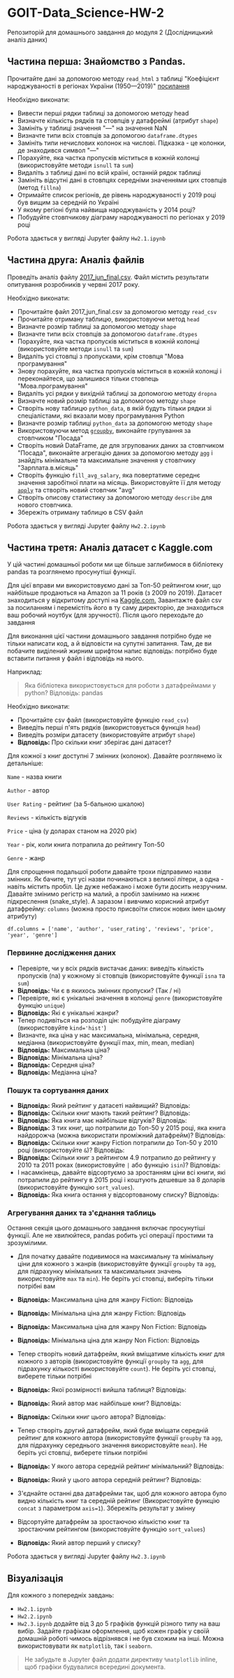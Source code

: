 # GOIT-Data_Science-HW-2
Репозиторій для домашнього завдання до модуля 2 (Дослідницький аналіз даних)

## Частина перша: Знайомство з Pandas.
Прочитайте дані за допомогою методу `read_html` з таблиці "Коефіцієнт народжуваності в регіонах України (1950—2019)" [посилання](https://uk.wikipedia.org/wiki/%D0%9D%D0%B0%D1%80%D0%BE%D0%B4%D0%B6%D1%83%D0%B2%D0%B0%D0%BD%D1%96%D1%81%D1%82%D1%8C_%D0%B2_%D0%A3%D0%BA%D1%80%D0%B0%D1%97%D0%BD%D1%96)

Необхідно виконати:

- Вивести перші рядки таблиці за допомогою методу head
- Визначте кількість рядків та стовпців у датафреймі (атрибут `shape`)
- Замініть у таблиці значення "—" на значення NaN
- Визначте типи всіх стовпців за допомогою `dataframe.dtypes`
- Замініть типи нечислових колонок на числові. Підказка - це колонки, де знаходився символ "—"
- Порахуйте, яка частка пропусків міститься в кожній колонці (використовуйте методи `isnull` та `sum`)
- Видаліть з таблиці дані по всій країні, останній рядок таблиці
- Замініть відсутні дані в стовпцях середніми значеннями цих стовпців (метод `fillna`)
- Отримайте список регіонів, де рівень народжуваності у 2019 році був вищим за середній по Україні
- У якому регіоні була найвища народжуваність у 2014 році?
- Побудуйте стовпчикову діаграму народжуваності по регіонах у 2019 році

Робота здається у вигляді Jupyter файлу `Hw2.1.ipynb`

## Частина друга: Аналіз файлів
Проведіть аналіз файлу [2017_jun_final.csv](https://drive.google.com/file/d/1JMYqXipZpz9Y5-vyxvLEO2Y1sRBxqu-U/view). Файл містить результати опитування розробників у червні 2017 року.

Необхідно виконати:

- Прочитайте файл 2017_jun_final.csv за допомогою методу `read_csv`
- Прочитайте отриману таблицю, використовуючи метод `head`
- Визначте розмір таблиці за допомогою методу `shape`
- Визначте типи всіх стовпців за допомогою `dataframe.dtypes`
- Порахуйте, яка частка пропусків міститься в кожній колонці (використовуйте методи `isnull` та `sum`)
- Видаліть усі стовпці з пропусками, крім стовпця "Мова програмування"
- Знову порахуйте, яка частка пропусків міститься в кожній колонці і переконайтеся, що залишився тільки стовпець "Мова.програмування"
- Видаліть усі рядки у вихідній таблиці за допомогою методу `dropna`
- Визначте новий розмір таблиці за допомогою методу `shape`
- Створіть нову таблицю `python_data`, в якій будуть тільки рядки зі спеціалістами, які вказали мову програмування Python
- Визначте розмір таблиці `python_data` за допомогою методу `shape`
- Використовуючи метод [`groupby`](https://pandas.pydata.org/docs/reference/api/pandas.DataFrame.groupby.html), виконайте групування за стовпчиком "Посада"
- Створіть новий DataFrame, де для згрупованих даних за стовпчиком "Посада", виконайте агрегацію даних за допомогою методу [`agg`](https://pandas.pydata.org/docs/reference/api/pandas.DataFrame.agg.html) і знайдіть мінімальне та максимальне значення у стовпчику "Зарплата.в.місяць"
- Створіть функцію `fill_avg_salary`, яка повертатиме середнє значення заробітної плати на місяць. Використовуйте її для методу [`apply`](https://pandas.pydata.org/docs/reference/api/pandas.DataFrame.apply.html) та створіть новий стовпчик "avg"
- Створіть описову статистику за допомогою методу `describe` для нового стовпчика.
- Збережіть отриману таблицю в CSV файл

Робота здається у вигляді Jupyter файлу `Hw2.2.ipynb`

## Частина третя: Аналіз датасет c Kaggle.com
У цій частині домашньої роботи ми ще більше заглибимося в бібліотеку pandas та розглянемо просунутіші функції.

Для цієї вправи ми використовуємо дані за Топ-50 рейтингом книг, що найбільше продаються на Amazon за 11 років (з 2009 по 2019). Датасет знаходиться у відкритому доступі на [Kaggle.com.](https://www.kaggle.com/datasets/sootersaalu/amazon-top-50-bestselling-books-2009-2019) Завантажте файл csv за посиланням і перемістіть його в ту саму директорію, де знаходиться ваш робочий ноутбук (для зручності). Після цього переходьте до завдання

Для виконання цієї частини домашнього завдання потрібно буде не тільки написати код, а й відповісти на супутні запитання. Там, де ви побачите виділений жирним шрифтом напис відповідь: потрібно буде вставити питання у файл і відповідь на нього.

Наприклад:

> Яка бібліотека використовується для роботи з датафреймами у python? Відповідь: pandas

Необхідно виконати:

- Прочитайте csv файл (використовуйте функцію `read_csv`)
- Виведіть перші п'ять рядків (використовується функція `head`)
- Виведіть розміри датасету (використовуйте атрибут `shape`)
- **Відповідь:** Про скільки книг зберігає дані датасет?

Для кожної з книг доступні 7 змінних (колонок). Давайте розглянемо їх детальніше:

`Name` - назва книги

`Author` - автор

`User Rating` - рейтинг (за 5-бальною шкалою)

`Reviews` - кількість відгуків

`Price` - ціна (у доларах станом на 2020 рік)

`Year` - рік, коли книга потрапила до рейтингу Топ-50

`Genre` - жанр

Для спрощення подальшої роботи давайте трохи підправимо назви змінних. Як бачите, тут усі назви починаються з великої літери, а одна - навіть містить пробіл. Це дуже небажано і може бути досить незручним. Давайте змінимо регістр на малий, а пробіл замінимо на нижнє підкреслення (snake_style). А заразом і вивчимо корисний атрибут датафрейму: `columns` (можна просто присвоїти список нових імен цьому атрибуту)
```
df.columns = ['name', 'author', 'user_rating', 'reviews', 'price', 'year', 'genre']
```
### Первинне дослідження даних
- Перевірте, чи у всіх рядків вистачає даних: виведіть кількість пропусків (na) у кожному зі стовпців (використовуйте функції `isna` та `sum`)
- **Відповідь:** Чи є в якихось змінних пропуски? (Так / ні)
- Перевірте, які є унікальні значення в колонці `genre` (використовуйте функцію `unique`)
- **Відповідь:** Які є унікальні жанри?
- Тепер подивіться на розподіл цін: побудуйте діаграму (використовуйте `kind='hist'`)
- Визначте, яка ціна у нас максимальна, мінімальна, середня, медіанна (використовуйте функції max, min, mean, median)
- **Відповідь:** Максимальна ціна?
- **Відповідь:** Мінімальна ціна?
- **Відповідь:** Середня ціна?
- **Відповідь:** Медіанна ціна?
### Пошук та сортування даних
- **Відповідь:** Який рейтинг у датасеті найвищий? Відповідь:
- **Відповідь:** Скільки книг мають такий рейтинг? Відповідь:
- **Відповідь:** Яка книга має найбільше відгуків? Відповідь:
- **Відповідь:** З тих книг, що потрапили до Топ-50 у 2015 році, яка книга найдорожча (можна використати проміжний датафрейм)? Відповідь:
- **Відповідь:** Скільки книг жанру Fiction потрапили до Топ-50 у 2010 році (використовуйте `&`)? Відповідь:
- **Відповідь:** Скільки книг з рейтингом 4.9 потрапило до рейтингу у 2010 та 2011 роках (використовуйте `|` або функцію `isin`)? Відповідь:
- І насамкінець, давайте відсортуємо за зростанням ціни всі книги, які потрапили до рейтингу в 2015 році і коштують дешевше за 8 доларів (використовуйте функцію `sort_values`).
- **Відповідь:** Яка книга остання у відсортованому списку? Відповідь:
### Агрегування даних та з'єднання таблиць
Остання секція цього домашнього завдання включає просунутіші функції. Але не хвилюйтеся, pandas робить усі операції простими та зрозумілими.

- Для початку давайте подивимося на максимальну та мінімальну ціни для кожного з жанрів (використовуйте функції `groupby` та `agg`, для підрахунку мінімальних та максимальних значень використовуйте `max` та `min`). Не беріть усі стовпці, виберіть тільки потрібні вам

- **Відповідь:** Максимальна ціна для жанру Fiction: Відповідь

- **Відповідь:** Мінімальна ціна для жанру Fiction: Відповідь

- **Відповідь:** Максимальна ціна для жанру Non Fiction: Відповідь

- **Відповідь:** Мінімальна ціна для жанру Non Fiction: Відповідь

- Тепер створіть новий датафрейм, який вміщатиме кількість книг для кожного з авторів (використовуйте функції `groupby` та `agg`, для підрахунку кількості використовуйте `count`). Не беріть усі стовпці, виберете тільки потрібні

- **Відповідь:** Якої розмірності вийшла таблиця? Відповідь:

- **Відповідь:** Який автор має найбільше книг? Відповідь:

- **Відповідь:** Скільки книг цього автора? Відповідь:

- Тепер створіть другий датафрейм, який буде вміщати середній рейтинг для кожного автора (використовуйте функції `groupby` та `agg`, для підрахунку середнього значення використовуйте `mean`). Не беріть усі стовпці, виберете тільки потрібні

- **Відповідь:** У якого автора середній рейтинг мінімальний? Відповідь:

- **Відповідь:** Який у цього автора середній рейтинг? Відповідь:

- З'єднайте останні два датафрейми так, щоб для кожного автора було видно кількість книг та середній рейтинг (Використовуйте функцію `concat` з параметром `axis=1`). Збережіть результат у змінну

- Відсортуйте датафрейм за зростаючою кількістю книг та зростаючим рейтингом (використовуйте функцію `sort_values`)

- **Відповідь:** Який автор перший у списку?

Робота здається у вигляді Jupyter файлу `Hw2.3.ipynb`

## Візуалізація
Для кожного з попередніх завдань:

- `Hw2.1.ipynb`
- `Hw2.2.ipynb`
- `Hw2.3.ipynb`
додайте від 3 до 5 графіків функцій різного типу на ваш вибір. Задайте графікам оформлення, щоб кожен графік у своїй домашній роботі чимось відрізнявся і не був схожим на інші. Можна використовувати як `matplotlib`, так і `seaborn`.

> Не забудьте в Jupyter файл додати директиву `%matplotlib` inline, щоб графіки будувалися всередині документа.
